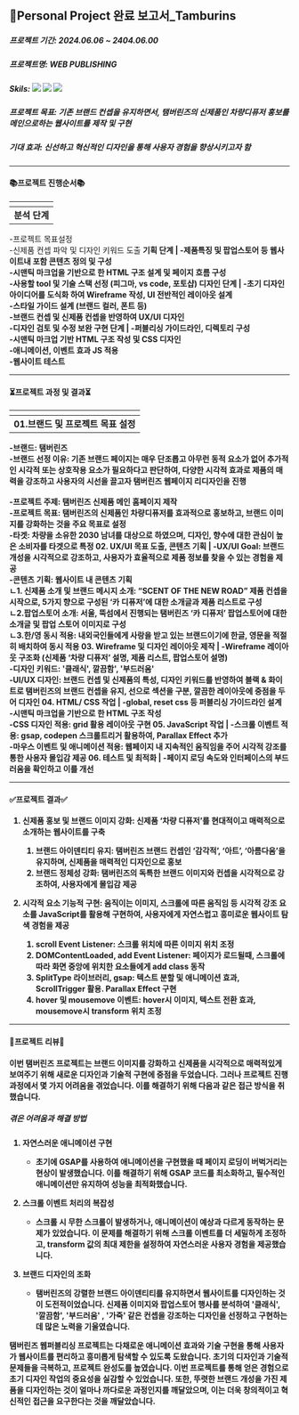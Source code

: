 ## 📌Personal Project 완료 보고서_Tamburins

##### 프로젝트 기간: 2024.06.06 ~ 2404.06.00 
##### 프로젝트명: WEB PUBLISHING
##### Skils: <img src="https://img.shields.io/badge/HTML5-E34F26?style=flat-square&logo=HTML5&logoColor=white"/> <img src="https://img.shields.io/badge/CSS3-1572B6?style=flat-square&logo=CSS3&logoColor=white"/> <img src="https://img.shields.io/badge/Java--Script-F7DF1E?style=flat-square&logo=JAVASCRIPT&logoColor=black"/>
##### 프로젝트 목표: 기존 브랜드 컨셉을 유지하면서, 탬버린즈의 신제품인 차량디퓨저 홍보를 메인으로하는 웹사이트를 제작 및 구현
##### 기대 효과: 신선하고 혁신적인 디자인을 통해 사용자 경험을 향상시키고자 함

---
#### 📚프로젝트 진행순서📚
<strong>  | 
:--- |
<strong>분석 단계  |
-프로젝트 목표설정<br>-신제품 컨셉 파악 및 디자인 키워드 도출
<strong>기획 단계  |
-제품특징 및 팝업스토어 등 웹사이트내 포함 콘텐츠 정의 및 구성<br>-시맨틱 마크업을 기반으로 한 HTML 구조 설계 및 페이지 흐름 구성<br>-사용할 tool 및 기술 스택 선정 (피그마, vs code, 포토샵)
<strong>디자인 단계  |
-초기 디자인 아이디어를 도식화 하여 Wireframe 작성, UI 전반적인 레이아웃 설계<br>-스타일 가이드 설계 (브랜드 컬러, 폰트 등)
<br>-브랜드 컨셉 및 신제품 컨셉을 반영하여 UX/UI 디자인<br>-디자인 검토 및 수정 보완
<strong>구현 단계  |
-퍼블리싱 가이드라인, 디렉토리 구성<br>-시맨틱 마크업 기반 HTML 구조 작성 및 CSS 디자인<br>-애니메이션, 이벤트 효과 JS 적용<br>-웹사이트 테스트

---

#### ⏳프로젝트 과정 및 결과⏳
<strong>  | 
:--- |
<strong>01.브랜드 및 프로젝트 목표 설정  |
-브랜드: 탬버린즈<br>-브랜드 선정 이유: 기존 브랜드 페이지는 매우 단조롭고 아무런 동적 요소가 없어 추가적인 시각적 또는 상호작용 요소가 필요하다고 판단하여, 다양한 시각적 효과로 제품의 매력을 강조하고 사용자의 시선을 끌고자 탬버린즈 웹페이지 리디자인을 진행<br><br>-프로젝트 주제: 탬버린즈 신제품 메인 홈페이지 제작<br>-프로젝트 목표: 탬버린즈의 신제품인 차량디퓨저를 효과적으로 홍보하고, 브랜드 이미지를 강화하는 것을 주요 목표로 설정 <br>-타겟: 차량을 소유한 2030 남녀를 대상으로 하였으며, 디자인, 향수에 대한 관심이 높은 소비자를 타겟으로 특정
<strong>02. UX/UI 목표 도출, 콘텐츠 기획  |
-UX/UI Goal: 브랜드 개성을 시각적으로 강조하고, 사용자가 효율적으로 제품 정보를 찾을 수 있는 경험을 제공<br>-콘텐츠 기획: 웹사이트 내 콘텐츠 기획<br>ㄴ1. 신제품 소개 및 브랜드 메시지 소개: “SCENT OF THE NEW ROAD” 제품 컨셉을 시작으로, 5가지 향으로 구성된 ‘카 디퓨저’에 대한 소개글과 제품 리스트로 구성<br>ㄴ2.팝업스토어 소개: 서울, 뚝섬에서 진행되는 탬버린즈 ‘카 디퓨저’ 팝업스토어에 대한 소개글 및 팝업 스토어 이미지로 구성<br>ㄴ3.한/영 동시 적용: 내외국인들에게 사랑을 받고 있는 브랜드이기에 한글, 영문을 적절히 배치하여 동시 적용
<strong>03. Wireframe 및 디자인 레이아웃 제작 |
-Wireframe 레이아웃 구조화 (신제품 ‘차량 디퓨저’ 설명, 제품 리스트, 팝업스토어 설명)<br>-디자인 키워드:  '클래식', 깔끔함', '부드러움'<br>-UI/UX 디자인: 브랜드 컨셉 및 신제품의 특성, 디자인 키워드를 반영하여 블랙 & 화이트로 탬버린즈의 브랜드 컨셉을 유지, 선으로 섹션을 구분, 깔끔한 레이아웃에 중점을 두어 디자인
<strong>04. HTML/ CSS 작업 |
-global, reset css 등 퍼블리싱 가이드라인 설계<br>-시맨틱 마크업을 기반으로 한 HTML 구조 작성<br>-CSS 디자인 적용: grid 활용 레이아웃 구현
<strong>05. JavaScript 작업 |
-스크롤 이벤트 적용: gsap, codepen 스크롤트리거 활용하여, Parallax Effect 추가<br>-마우스 이벤트 및 애니메이션 적용: 웹페이지 내 지속적인 움직임을 주어 시각적 강조를 통한 사용자 몰입감 제공
<strong>06. 테스트 및 최적화 |
-페이지 로딩 속도와 인터페이스의 부드러움을 확인하고 이를 개선

---

#### ✅프로젝트 결과✅

1. 신제품 홍보 및 브랜드 이미지 강화: 신제품 ‘차량 디퓨저’를 현대적이고 매력적으로 소개하는 웹사이트를 구축

    1. 브랜드 아이덴티티 유지: 탬버린즈 브랜드 컨셉인  ‘감각적’, ‘아트’, ‘아름다움’을 유지하며, 신제품을 매력적인 디자인으로 홍보
    2. 브랜드 정체성 강화: 탬버린즈의 독특한 브랜드 이미지와 컨셉을 시각적으로 강조하여, 사용자에게 몰입감 제공
  
2. 시각적 요소 기능적 구현: 움직이는 이미지, 스크롤에 따른 움직임 등 시각적 강조 요소를 JavaScript를 활용해 구현하여, 사용자에게 자연스럽고 흥미로운 웹사이트 탐색 경험을 제공

    1. scroll Event Listener: 스크롤 위치에 따른 이미지 위치 조정
    2. DOMContentLoaded, add Event Listener: 페이지가 로드될때, 스크롤에 따라 화면 중앙에 위치한 요소들에게 add class 동작
    3. SplitType 라이브러리, gsap: 텍스트 분할 및 애니메이션 효과, ScrollTrigger 활용. Parallax Effect 구현
    4. hover 및 mousemove 이벤트: hover시 이미지, 텍스트 전환 효과, mousemove시 transform 위치 조정
  
---

#### 👀프로젝트 리뷰👀

이번 탬버린즈 프로젝트는 브랜드 이미지를 강화하고 신제품을 시각적으로 매력적있게 보여주기 위해 새로운 디자인과 기술적 구현에 중점을 두었습니다. 그러나 프로젝트 진행 과정에서 몇 가지 어려움을 겪었습니다. 이를 해결하기 위해 다음과 같은 접근 방식을 취했습니다.

##### 겪은 어려움과 해결 방법
1. 자연스러운 애니메이션 구현

    - 초기에 GSAP를 사용하여 애니메이션을 구현했을 때 페이지 로딩이 버벅거리는 현상이 발생했습니다. 이를 해결하기 위해 GSAP 코드를 최소화하고, 필수적인 애니메이션만 유지하여 성능을 최적화했습니다.
      
2. 스크롤 이벤트 처리의 복잡성

    - 스크롤 시 무한 스크롤이 발생하거나, 애니메이션이 예상과 다르게 동작하는 문제가 있었습니다. 이 문제를 해결하기 위해 스크롤 이벤트를 더 세밀하게 조정하고, transform 값의 최대 제한을 설정하여 자연스러운 사용자 경험을 제공했습니다.

3. 브랜드 디자인의 조화

    - 탬버린즈의 강렬한 브랜드 아이덴티티를 유지하면서 웹사이트를 디자인하는 것이 도전적이었습니다. 신제품 이미지와 팝업스토어 행사를 분석하여 '클래식', '깔끔함', '부드러움' , '가죽' 같은 컨셉을 강조하는 디자인을 선정하고 구현하는 데 많은 노력을 기울였습니다.


탬버린즈 웹퍼블리싱 프로젝트는 다채로운 애니메이션 효과와 기술 구현을 통해 사용자가 웹사이트를 편리하고 흥미롭게 탐색할 수 있도록 도왔습니다. 초기의 디자인과 기술적 문제들을 극복하고, 프로젝트 완성도를 높였습니다.
이번 프로젝트를 통해 얻은 경험으로 초기 디자인 작업의 중요성을 실감할 수 있었습니다. 또한, 뚜렷한 브랜드 개성을 가진 제품을 디자인하는 것이 얼마나 까다로운 과정인지를 깨달았으며, 이는 더욱 창의적이고 혁신적인 접근을 요구한다는 것을 깨달았습니다.

















